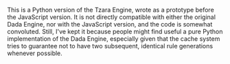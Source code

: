This is a Python version of the Tzara Engine, wrote as a prototype before the JavaScript version. It is not directly compatible with either the original Dada Engine, nor with the JavaScript version, and the code is somewhat convoluted. Still, I've kept it because people might find useful a pure Python implementation of the Dada Engine, especially given that the cache system tries to guarantee not to have two subsequent, identical rule generations whenever possible.
